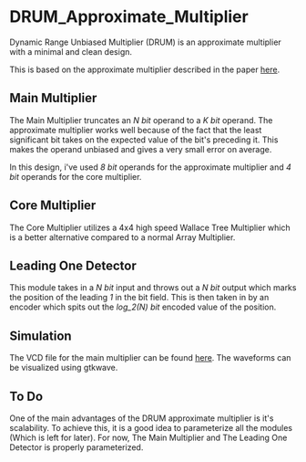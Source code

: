# DRUM_Approximate_Multiplier

Dynamic Range Unbiased Multiplier (DRUM) is an approximate multiplier with a minimal and clean design.

This is based on the approximate multiplier described in the paper [here](Resources/DRUM.pdf).

## Main Multiplier

The Main Multiplier truncates an *N bit* operand to a *K bit* operand. The approximate multiplier works well because of the fact that the least significant bit takes on the expected value of the bit's preceding it. This makes the operand unbiased and gives a very small error on average.

In this design, i've used *8 bit* operands for the approximate multiplier and *4 bit* operands for the core multiplier.

## Core Multiplier

The Core Multiplier utilizes a 4x4 high speed Wallace Tree Multiplier which is a better alternative compared to a normal Array Multiplier.

## Leading One Detector

This module takes in a *N bit* input and throws out a *N bit* output which marks the position of the leading *1* in the bit field. This is then taken in by an encoder which spits out the *log_2(N) bit* encoded value of the position.

## Simulation

The VCD file for the main multiplier can be found [here](Waveforms/main_multiplier.vcd). The waveforms can be visualized using gtkwave.

## To Do

One of the main advantages of the DRUM approximate multiplier is it's scalability. To achieve this, it is a good idea to parameterize all the modules (Which is left for later). For now, The Main Multiplier and The Leading One Detector is properly parameterized.


